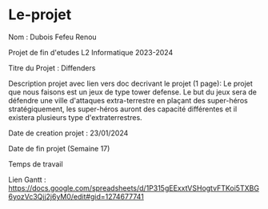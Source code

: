 # Le-projet
Nom : Dubois Fefeu Renou
 
Projet de fin d'etudes L2 Informatique 2023-2024

Titre du Projet : Diffenders

Description projet avec lien vers doc decrivant le projet (1 page):
Le projet que nous faisons est un jeux de type tower defense. Le but du jeux sera de défendre une ville d'attaques extra-terrestre en plaçant des super-héros stratégiquement, les super-héros auront des capacité différentes et il existera plusieurs type d'extraterrestres. 

Date de creation projet : 23/01/2024

Date de fin projet (Semaine 17)
 
Temps de travail

Lien Gantt : https://docs.google.com/spreadsheets/d/1P315gEExxtVSHogtvFTKoi5TXBG6yozVc3Qjj2j6yM0/edit#gid=1274677741

